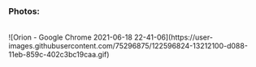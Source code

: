 ### Photos:
<br>
![Orion - Google Chrome 2021-06-18 22-41-06](https://user-images.githubusercontent.com/75296875/122596824-13212100-d088-11eb-859c-402c3bc19caa.gif)
